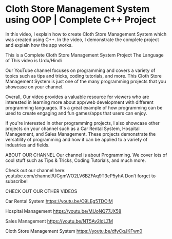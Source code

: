 
# Cloth Store Management System using OOP | Complete C++ Project  

In this video, I explain how to create Cloth Store Management System which was created using C++. In the video, I demonstrate the complete project and explain how the app works.

This is  a Complete Cloth Store Management System Project
The Language of This video is Urdu/Hindi

Our YouTube channel focuses on programming and covers a variety of topics such as tips and tricks, coding tutorials, and more. This Cloth Store Management System is just one of the many programming projects that you showcase on your channel.

Overall, Our video provides a valuable resource for viewers who are interested in learning more about app/web development with different programming languages. It's a great example of how programming can be used to create engaging and fun games/apps that users can enjoy.

If you're interested in other programming projects, I also showcase other projects on your channel such as a Car Rental System, Hospital Management, and Sales Management. These projects demonstrate the versatility of programming and how it can be applied to a variety of industries and fields.

ABOUT OUR CHANNEL
Our channel is about Programming. We cover lots of cool stuff such as Tips & Tricks, Coding Tutorials, and much more.

Check out our channel here:
youtube.com/channel/UCgmWO2LV6BZFAq9T3eP5yhA
Don’t forget to subscribe!

CHECK OUT OUR OTHER VIDEOS

Car Rental System
https://youtu.be/O9LEg5TDOIM

Hospital Management
https://youtu.be/MUoNQ77JX58

Sales Management
https://youtu.be/NT5Av2ldLZM

Cloth Store Management System
https://youtu.be/dfyCqJKFwn0

